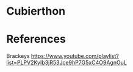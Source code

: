 # Cubierthon


# References
Brackeys https://www.youtube.com/playlist?list=PLPV2KyIb3jR53Jce9hP7G5xC4O9AgnOuL
